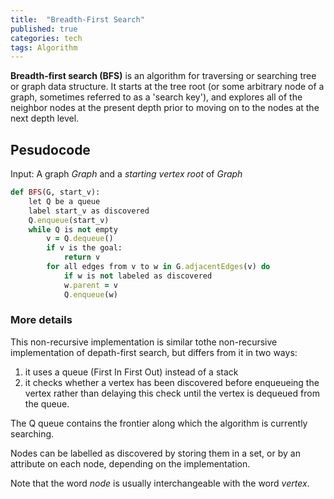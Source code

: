 ```yaml
---
title:  "Breadth-First Search"
published: true
categories: tech
tags: Algorithm
---
```


**Breadth-first search (BFS)** is an algorithm for traversing or searching tree or graph
data structure. It starts at the tree root (or some arbitrary node of a graph, sometimes
referred to as a 'search key'), and explores all of the neighbor nodes at the present
depth prior to moving on to the nodes at the next depth level.

## Pesudocode

Input: A graph *Graph* and a *starting vertex root* of *Graph*

```ruby
def BFS(G, start_v):
    let Q be a queue
    label start_v as discovered
    Q.enqueue(start_v)
    while Q is not empty
        v = Q.dequeue()
        if v is the goal:
            return v
        for all edges from v to w in G.adjacentEdges(v) do
            if w is not labeled as discovered
            w.parent = v
            Q.enqueue(w)
```

### More details

This non-recursive implementation is similar tothe non-recursive implementation of
depath-first search, but differs from it in two ways:

1. it uses a queue (First In First Out) instead of a stack
2. it checks whether a vertex has been discovered before enqueueing the vertex rather than
   delaying this check until the vertex is dequeued from the queue.

The Q queue contains the frontier along which the algorithm is currently searching.

Nodes can be labelled as discovered by storing them in a set, or by an attribute on each
node, depending on the implementation.

Note that the word *node* is usually interchangeable with the word *vertex*.
